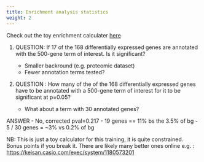 ```yaml
---
title: Enrichment analysis statistics
weight: 2
---
```



Check out the toy enrichment calculater [here](https://bioinformatics3.erc.monash.edu/rsconnect/connect/#/apps/40/access)


1. QUESTION: If 17 of the 168 differentially expressed genes are annotated with the 500-gene term of interest. Is it significant?
    - Smaller backround (e.g. proteomic dataset) 
    - Fewer annotation terms tested?

2. QUESTION : How many of the of the 168 differentially expressed genes have to be annotated with a 500-gene term of interest for it to be significant at p=0.05?
    - What about a term with 30 annotated genes?


ANSWER 
    - No, corrected pval=0.217 
    - 19 genes == 11% bs the 3.5% of bg 
    - 5 / 30 genes = ~3% vs 0.2% of bg
    

NB: This is just a toy calculator for this training, it is quite constrained. Bonus points if you break it. There are likely many better ones online e.g. : https://keisan.casio.com/exec/system/1180573201

